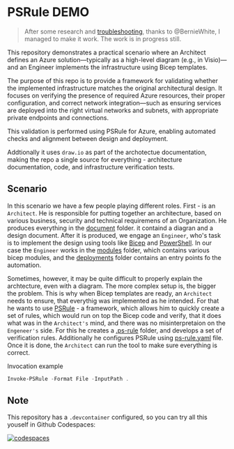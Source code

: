 # PSRule DEMO

> After some research and [troubleshooting](https://github.com/Azure/PSRule.Rules.Azure/issues/3298), thanks to @BernieWhite, I managed to make it work. The work is in progress still.

This repository demonstrates a practical scenario where an Architect defines an Azure solution—typically as a high-level diagram (e.g., in Visio)—and an Engineer implements the infrastructure using Bicep templates.

The purpose of this repo is to provide a framework for validating whether the implemented infrastructure matches the original architectural design. It focuses on verifying the presence of required Azure resources, their proper configuration, and correct network integration—such as ensuring services are deployed into the right virtual networks and subnets, with appropriate private endpoints and connections.

This validation is performed using PSRule for Azure, enabling automated checks and alignment between design and deployment.

Addtionally it uses `draw.io` as part of the archotectue documentation, making the repo a single source for everything - architecture documentation, code, and infrastructure verification tests.

## Scenario

In this scenario we have a few people playing different roles. First - is an `Architect`. He is responsible for putting together an architecture, based on various business, security and technical requiremens of an Organization. He produces everything in the [document](./docs/architecture/README.md) folder. it containd a diagran and a design document. After it is produced, we engage an `Engineer`, who's task is to implement the design using tools like [Bicep](https://github.com/Azure/bicep/tree/main) and [PowerShell](https://github.com/PowerShell/PowerShell). In our case the `Engineer` works in the [modules](./modules/) folder, which contains various bicep modules, and the [deployments](./deployments/non-prod/) folder contains an entry points fo the automation.

Sometimes, however, it may be quite difficult to properly explain the archtecture, even with a diagram. The more complex setup is, the bigger the problem. This is why when Bicep templates are ready, an `Architect` needs to ensure, that everythig was implemented as he intended. For that he wants to use [PSRule](https://github.com/Azure/PSRule.Rules.Azure) - a framework, which allows him to quickly create a set of rules, which would run on top the Bicep code and verify, that it does what was in the `Architect's` mind, and there was no misinterpretaion on the `Engeneer's` side. For this he creates a [.ps-rule](./.ps-rule/) folder, and develops a set of verification rules. Additionally he configures PSRule using [ps-rule.yaml](./ps-rule.yaml) file. Once it is done, the `Architect` can run the tool to make sure everything is correct.

Invocation example

```powershell
Invoke-PSRule -Format File -InputPath .
```

## Note

This repository has a `.devcontainer` configured, so you can try all this youself in Github Codespaces:

[![codespaces](https://github.com/codespaces/badge.svg)](https://github.com/codespaces/new?repo=eosfor/psrule-demo&ref=main)
